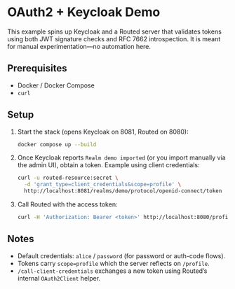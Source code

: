 # OAuth2 + Keycloak Demo

This example spins up Keycloak and a Routed server that validates tokens using both JWT signature
checks and RFC 7662 introspection. It is meant for manual experimentation—no automation here.

## Prerequisites

- Docker / Docker Compose
- `curl`

## Setup

1. Start the stack (opens Keycloak on 8081, Routed on 8080):

   ```bash
   docker compose up --build
   ```

2. Once Keycloak reports `Realm demo imported` (or you import manually via the admin UI), obtain a
   token. Example using client credentials:

   ```bash
   curl -u routed-resource:secret \
     -d 'grant_type=client_credentials&scope=profile' \
     http://localhost:8081/realms/demo/protocol/openid-connect/token
   ```

3. Call Routed with the access token:

   ```bash
   curl -H 'Authorization: Bearer <token>' http://localhost:8080/profile
   ```

## Notes

- Default credentials: `alice` / `password` (for password or auth-code flows).
- Tokens carry `scope=profile` which the server reflects on `/profile`.
- `/call-client-credentials` exchanges a new token using Routed’s internal `OAuth2Client` helper.
